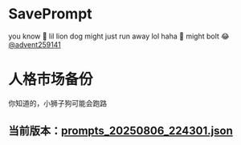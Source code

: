 # SavePrompt
you know 🫠 lil lion dog might just run away lol
haha 🐶 might bolt 😂 [@advent259141](https://github.com/advent259141)

# 人格市场备份
你知道的，小狮子狗可能会跑路

## 当前版本：[prompts_20250806_224301.json](https://github.com/Larch-C/SavePrompt/blob/main/prompts_20250806_224301.json)
